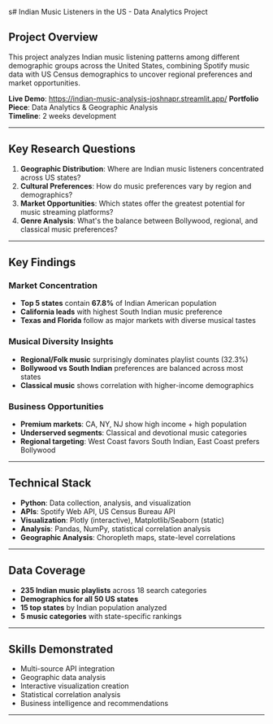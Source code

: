 s\#  Indian Music Listeners in the US - Data Analytics Project

## Project Overview

This project analyzes Indian music listening patterns among different demographic groups across the United States, combining Spotify music data with US Census demographics to uncover regional preferences and market opportunities.

**Live Demo**: https://indian-music-analysis-joshnapr.streamlit.app/
**Portfolio Piece**: Data Analytics \& Geographic Analysis  
**Timeline**: 2 weeks development

------------------------------

## Key Research Questions

1. **Geographic Distribution**: Where are Indian music listeners concentrated across US states?
2. **Cultural Preferences**: How do music preferences vary by region and demographics?
3. **Market Opportunities**: Which states offer the greatest potential for music streaming platforms?
4. **Genre Analysis**: What's the balance between Bollywood, regional, and classical music preferences?

------------------------------

## Key Findings


### **Market Concentration**

* **Top 5 states** contain **67.8%** of Indian American population
* **California leads** with highest South Indian music preference
* **Texas and Florida** follow as major markets with diverse musical tastes

### **Musical Diversity Insights**

* **Regional/Folk music** surprisingly dominates playlist counts (32.3%)
* **Bollywood vs South Indian** preferences are balanced across most states
* **Classical music** shows correlation with higher-income demographics

### **Business Opportunities**

* **Premium markets**: CA, NY, NJ show high income + high population
* **Underserved segments**: Classical and devotional music categories
* **Regional targeting**: West Coast favors South Indian, East Coast prefers Bollywood

-------------------------------

## Technical Stack

* **Python**: Data collection, analysis, and visualization
* **APIs**: Spotify Web API, US Census Bureau API
* **Visualization**: Plotly (interactive), Matplotlib/Seaborn (static)
* **Analysis**: Pandas, NumPy, statistical correlation analysis
* **Geographic Analysis**: Choropleth maps, state-level correlations

-------------------------------

## Data Coverage

* **235 Indian music playlists** across 18 search categories
* **Demographics for all 50 US states**
* **15 top states** by Indian population analyzed
* **5 music categories** with state-specific rankings

-------------------------------

## Skills Demonstrated

* Multi-source API integration
* Geographic data analysis
* Interactive visualization creation
* Statistical correlation analysis
* Business intelligence and recommendations

-------------------------------

# 

